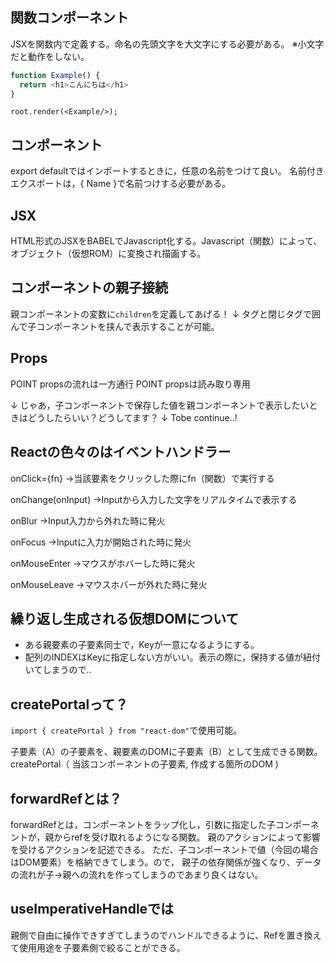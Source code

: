 ## 関数コンポーネント

JSXを関数内で定義する。命名の先頭文字を大文字にする必要がある。
※小文字だと動作をしない。

```.js
function Example() {
  return <h1>こんにちは</h1>
}
```

```
root.render(<Example/>);
```


## コンポーネント

export defaultではインポートするときに，任意の名前をつけて良い。
名前付きエクスポートは，{ Name }で名前つけする必要がある。

## JSX

HTML形式のJSXをBABELでJavascript化する。Javascript（関数）によって、オブジェクト（仮想ROM）に変換され描画する。

## コンポーネントの親子接続

親コンポーネントの変数に`children`を定義してあげる！
↓
タグと閉じタグで囲んで子コンポーネントを挟んで表示することが可能。

## Props

POINT propsの流れは一方通行
POINT propsは読み取り専用

↓
じゃあ，子コンポーネントで保存した値を親コンポーネントで表示したいときはどうしたらいい？どうしてます？
↓
Tobe continue..!

## Reactの色々のはイベントハンドラー

onClick={fn}
→当該要素をクリックした際にfn（関数）で実行する

onChange(onInput)
→Inputから入力した文字をリアルタイムで表示する

onBlur
→Input入力から外れた時に発火

onFocus
→Inputに入力が開始された時に発火

onMouseEnter
→マウスがホバーした時に発火

onMouseLeave
→マウスホバーが外れた時に発火

## 繰り返し生成される仮想DOMについて

* ある親要素の子要素同士で，Keyが一意になるようにする。
* 配列のINDEXはKeyに指定しない方がいい。表示の際に，保持する値が紐付いてしまうので..

## createPortalって？

`import { createPortal } from "react-dom"`で使用可能。

子要素（A）の子要素を、親要素のDOMに子要素（B）として生成できる関数。
createPortal（ 当該コンポーネントの子要素, 作成する箇所のDOM )

## forwardRefとは？

forwardRefとは，コンポーネントをラップ化し，引数に指定した子コンポーネントが，親からrefを受け取れるようになる関数。
親のアクションによって影響を受けるアクションを記述できる。
ただ、子コンポーネントで値（今回の場合はDOM要素）を格納できてしまう。ので，
親子の依存関係が強くなり、データの流れが子→親への流れを作ってしまうのであまり良くはない。


## useImperativeHandleでは

親側で自由に操作できすぎてしまうのでハンドルできるように、Refを置き換えて使用用途を子要素側で絞ることができる。

